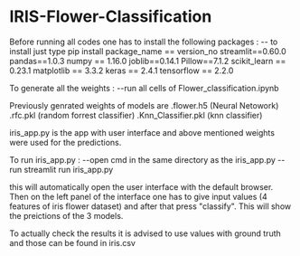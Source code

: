 # IRIS-Flower-Classification
Before running all codes one has to install the following packages :
-- to install just type pip install package_name == version_no
	streamlit==0.60.0
	pandas==1.0.3
	numpy == 1.16.0
	joblib==0.14.1
	Pillow==7.1.2
	scikit_learn == 0.23.1
	matplotlib == 3.3.2
	keras == 2.4.1
	tensorflow == 2.2.0

To generate all the weights :
--run all cells of Flower_classification.ipynb

Previously genrated weights of models are
  .flower.h5 		(Neural Netowork)
  .rfc.pkl 		(random forrest classifier)
  .Knn_Classifier.pkl 	(knn classifier)

iris_app.py is the app with user interface and above mentioned weights were used for the predictions.

To run iris_app.py :
  --open cmd in the same directory as the iris_app.py
  --run streamlit run iris_app.py

this will automatically open the user interface with the default browser. Then on the left panel of the interface one has to give input values (4 features of iris flower dataset) and after that press "classify". This will show the preictions of the 3 models.

To actually check the results it is advised to use values with ground truth and those can be found in iris.csv
